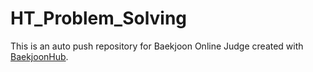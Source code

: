 # HT_Problem_Solving
This is an auto push repository for Baekjoon Online Judge created with [BaekjoonHub](https://github.com/BaekjoonHub/BaekjoonHub).
